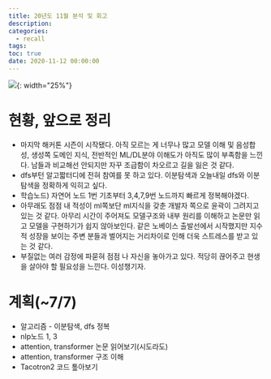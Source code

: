 ```yaml
---
title: 20년도 11월 분석 및 회고
description:
categories:
  - recall
tags:
toc: true
date: 2020-11-12 00:00:00
---
```


![](/assets/images/ponder.jpg){: width="25%"}

# 현황, 앞으로 정리

- 마지막 해커톤 시즌이 시작됐다. 아직 모르는 게 너무나 많고 모델 이해 및 음성합성, 생성쪽 도메인 지식, 전반적인 ML/DL분야 이해도가 아직도 많이 부족함을 느낀다. 남들과 비교해선 안되지만 자꾸 조급함이 차오르고 길을 잃은 것 같다.
- dfs부턴 알고짧터디에 전혀 참여를 못 하고 있다. 이분탐색과 오늘내일 dfs와 이분탐색을 정확하게 익히고 싶다.
- 학습노드) 자연어 노드 1번 기초부터 3,4,7,9번 노드까지 빠르게 정복해야겠다.
- 아무래도 점점 내 적성이 ml쪽보단 ml지식을 갖춘 개발자 쪽으로 윤곽이 그려지고 있는 것 같다. 아무리 시간이 주어져도 모델구조와 내부 원리를 이해하고 논문만 읽고 모델을 구현하기가 쉽지 않아보인다. 같은 노베이스 출발선에서 시작했지만 지수적 성장을 보이는 주변 분들과 벌어지는 거리차이로 인해 더욱 스트레스를 받고 있는 것 같다.
- 부질없는 여러 감정에 파묻혀 점점 나 자신을 놓아가고 있다. 적당히 끊어주고 현생을 살아야 할 필요성을 느낀다. 이성챙기자.

# 계획(~7/7)

- 알고리즘 - 이분탐색, dfs 정복
- nlp노드 1, 3
- attention, transformer 논문 읽어보기(시도라도)
- attention, transformer 구조 이해
- Tacotron2 코드 톺아보기
